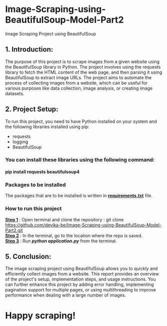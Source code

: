 # Image-Scraping-using-BeautifulSoup-Model-Part2
Image Scraping Project using BeautifulSoup

## 1. Introduction:
The purpose of this project is to scrape images from a given website using the BeautifulSoup library in Python. The project involves using the requests library to fetch the HTML content of the web page, and then parsing it using BeautifulSoup to extract image URLs. The project aims to automate the process of collecting images from a website, which can be useful for various purposes like data collection, image analysis, or creating image datasets.

## 2. Project Setup:
To run this project, you need to have Python installed on your system and the following libraries installed using pip:

* requests
* logging
* BeautifulSoup

### You can install these libraries using the following command:
#### pip install requests beautifulsoup4

### Packages to be installed

The packages that are to be installed is written in [**requirements.txt**](requirements.txt) file.

### How to run this project 

**<u>Step 1</u>** : Open terminal and clone the repository : git clone https://github.com/devika-be/Image-Scraping-using-BeautifulSoup-Model-Part2.git <br>
**<u>Step 2</u>** : In the terminal, go to the location where the repo is saved. <br>
**<u>Step 3</u>** : Run **<i>python application.py</i>** from the terminal. 

## 5. Conclusion:
The image scraping project using BeautifulSoup allows you to quickly and efficiently collect images from a website. This report provides an overview of the project's setup, implementation steps, and usage instructions. You can further enhance this project by adding error handling, implementing pagination support for multiple pages, or using multithreading to improve performance when dealing with a large number of images. 

# Happy scraping!
